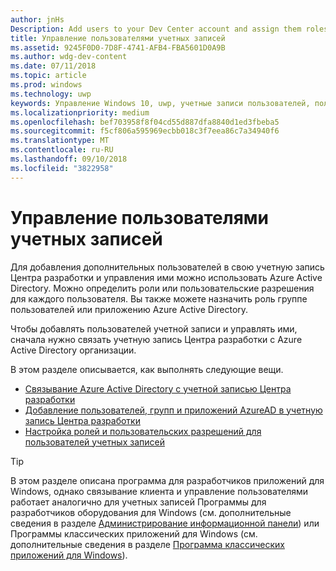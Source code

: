 ```yaml
---
author: jnHs
Description: Add users to your Dev Center account and assign them roles with specific permissions.
title: Управление пользователями учетных записей
ms.assetid: 9245F0D0-7D8F-4741-AFB4-FBA5601D0A9B
ms.author: wdg-dev-content
ms.date: 07/11/2018
ms.topic: article
ms.prod: windows
ms.technology: uwp
keywords: Управление Windows 10, uwp, учетные записи пользователей, пользователей, azure ad, многопользовательской, несколько пользователей
ms.localizationpriority: medium
ms.openlocfilehash: bef703958f8f04cd55d887dfa8840d1ed3fbeba5
ms.sourcegitcommit: f5cf806a595969ecbb018c3f7eea86c7a34940f6
ms.translationtype: MT
ms.contentlocale: ru-RU
ms.lasthandoff: 09/10/2018
ms.locfileid: "3822958"
---
```

# <a name="manage-account-users"></a>Управление пользователями учетных записей

Для добавления дополнительных пользователей в свою учетную запись Центра разработки и управления ими можно использовать Azure Active Directory. Можно определить роли или пользовательские разрешения для каждого пользователя. Вы также можете назначить роль группе пользователей или приложению Azure Active Directory.

Чтобы добавлять пользователей учетной записи и управлять ими, сначала нужно связать учетную запись Центра разработки с Azure Active Directory организации. 

В этом разделе описывается, как выполнять следующие вещи.

-   [Связывание Azure Active Directory с учетной записью Центра разработки](associate-azure-ad-with-dev-center.md)
-   [Добавление пользователей, групп и приложений AzureAD в учетную запись Центра разработки](add-users-groups-and-azure-ad-applications.md)
-   [Настройка ролей и пользовательских разрешений для пользователей учетных записей](set-custom-permissions-for-account-users.md)

> [!TIP]
> В этом разделе описана программа для разработчиков приложений для Windows, однако связывание клиента и управление пользователями работает аналогично для учетных записей Программы для разработчиков оборудования для Windows (см. дополнительные сведения в разделе [Администрирование информационной панели](https://docs.microsoft.com/windows-hardware/drivers/dashboard/dashboard-administration)) или Программы классических приложений для Windows (см. дополнительные сведения в разделе [Программа классических приложений для Windows](https://docs.microsoft.com/windows/desktop/appxpkg/windows-desktop-application-program#add-and-manage-account-users)).
